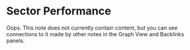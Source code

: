 # Sector Performance

Oops. This note does not currently contain content, but you can see connections to it made by other notes in the Graph View and Backlinks panels.